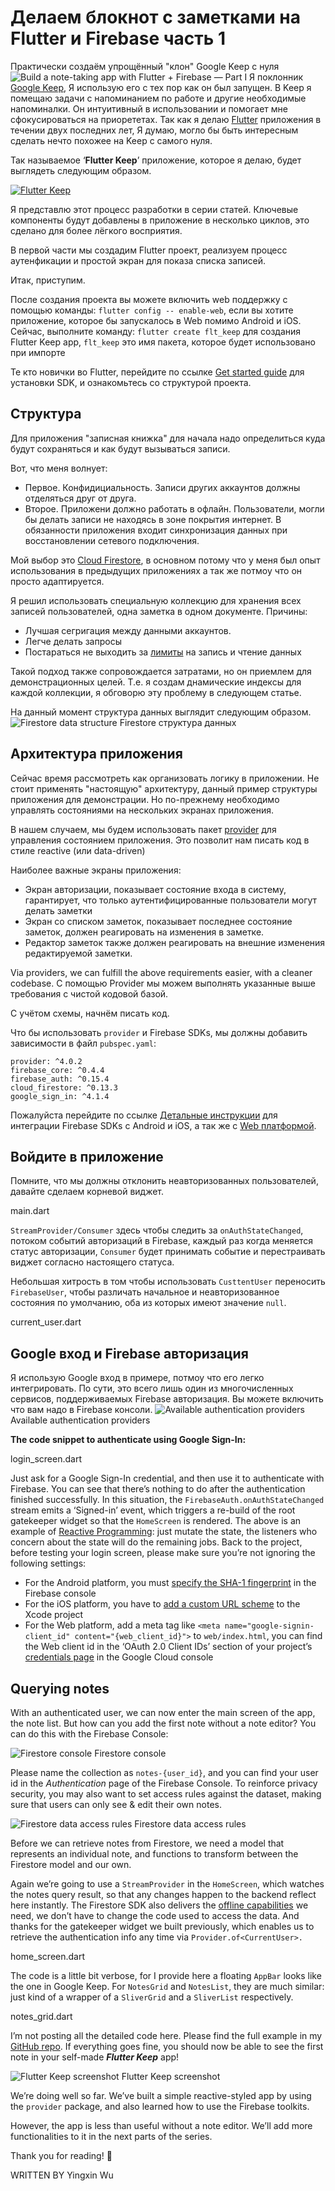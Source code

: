 # Делаем блокнот с заметками на Flutter и Firebase часть 1

Практически создаём упрощённый "клон" Google Keep с нуля
![Build a note-taking app with Flutter + Firebase — Part I](https://iswift.ru/images/1_6HTi-RPUL_cmp-UDURxpAg.gif)
Я поклонник [Google Keep](https://www.google.com/keep/), Я использую его с тех пор как он был запущен. В Keep я помещаю задачи с напоминанием по работе и другие необходимые напоминалки. Он интуитивный в использовании и помогает мне сфокусироваться на приорететах.
Так как я делаю [Flutter](https://flutter.dev/) приложения в течении двух последних лет, Я думаю, могло бы быть интересным сделать нечто похожее на Keep с самого нуля.

Так называемое ‘**Flutter Keep**’ приложение, которое я делаю, будет выглядеть следующим образом.

[![Flutter Keep](https://iswift.ru/images/2020-03-09_22-11-25.png)](https://youtu.be/GXNXodzgbcM)

Я представлю этот процесс разработки в серии статей. Ключевые компоненты будут добавлены в приложение в несколько циклов, это сделано для более лёгкого восприятия.

В первой части мы создадим Flutter проект, реализуем процесс аутенфикации и простой экран для показа списка записей.

Итак, приступим.

После создания проекта вы можете включить web поддержку с помощью команды: ```flutter config -- enable-web```, если вы хотите приложение, которое бы запускалось в Web помимо Android и iOS.  
Сейчас, выполните команду: ```flutter create flt_keep``` для создания Flutter Keep app, ```flt_keep``` это имя пакета, которое будет использовано при импорте

Те кто новички во Flutter, перейдите по ссылке [Get started guide](https://flutter.dev/docs/get-started/install) для установки SDK, и ознакомьтесь со структурой проекта.

## Структура

Для приложения "записная книжка" для начала надо определиться куда будут сохраняться и как будут вызываться записи.

Вот, что меня волнует:

* Первое. Конфидициальность. Записи других аккаунтов должны отделяться друг от друга.
* Второе. Приложени должно работать в офлайн. Пользователи, могли бы делать записи не находясь в зоне покрытия интернет. В обязанности приложения входит синхронизация данных при восстановлении сетевого подключения.

Мой выбор это [Cloud Firestore](https://firebase.google.com/docs/firestore), в основном потому что у меня был опыт использования в предыдущих приложениях а так же потмоу что он просто адаптируется.

Я решил использовать специальную коллекцию для хранения всех записей пользователей, одна заметка в одном документе.
Причины:
* Лучшая сегригация между данными аккаунтов.
* Легче делать запросы
* Постараться не выходить за [лимиты](https://firebase.google.com/docs/firestore/quotas#limits) на запись и чтение данных

Такой подход также сопровождается затратами, но он приемлем для демонстрационных целей. Т.е. я создам днамические индексы  для каждой коллекции, я обговорю эту проблему в следующем статье.

На данный момент структура данных выглядит следующим образом.
![Firestore data structure](https://iswift.ru/images/1_K11nEEwAPoEJnSexd22dRg.jpeg)
Firestore структура данных

## Архитектура приложения

Сейчас время рассмотреть как организовать логику в приложении. Не стоит применять "настоящую" архитектуру, данный пример структуры приложения для демонстрации. Но по-прежнему необходимо управлять состояниями на нескольких экранах приложения.

В нашем случаем, мы будем использовать пакет [provider](https://pub.dev/packages/provider) для управления состоянием приложения.  Это позволит нам писать код в стиле reactive (или data-driven) 

Наиболее важные экраны приложения:

* Экран авторизации, показывает состояние входа в систему, гарантирует, что только аутентифицированные пользователи могут делать заметки
* Экран со списком заметок, показывает последнее состояние заметок, должен реагировать на изменения в заметке.
* Редактор заметок также должен реагировать на внешние изменения редактируемой заметки.

Via providers, we can fulfill the above requirements easier, with a cleaner codebase.
С помощью Provider мы можем выполнять указанные выше требования с чистой кодовой базой.

С учётом схемы, начнём писать код.

Что бы использовать ```provider``` и Firebase SDKs, мы должны добавить зависимости в файл ```pubspec.yaml```:

```
provider: ^4.0.2
firebase_core: ^0.4.4
firebase_auth: ^0.15.4
cloud_firestore: ^0.13.3
google_sign_in: ^4.1.4
```
Пожалуйста перейдите по ссылке [Детальные инструкции](https://firebase.google.com/docs/flutter/setup) для интеграции Firebase SDKs с  Android и iOS, а так же с [Web платформой](https://firebase.google.com/docs/web/setup).

## Войдите в приложение
Помните, что мы должны отклонить неавторизованных пользователей, давайте сделаем корневой виджет.


<script src="https://gist.github.com/xinthink/7d1ad8cc4421f50266d3406342430c10.js"></script>
main.dart

```StreamProvider/Consumer``` здесь чтобы следить за ```onAuthStateChanged```, потоком событий авторизаций в Firebase, каждый раз когда меняется статус авторизации, ```Consumer``` будет принимать событие и перестраивать виджет согласно настоящего статуса.

Небольшая хитрость в том чтобы использовать ```CusttentUser``` переносить ```FirebaseUser```, чтобы различать начальное и неавторизованное состояния по умолчанию, оба из которых имеют значение ```null```.


<script src="https://gist.github.com/xinthink/9d0853544425791c1aee55eb78900b72.js"></script>
current_user.dart

## Google вход и Firebase авторизация
Я использую Google вход в примере, потмоу что его легко интегрировать. По сути, это всего лишь один из многочисленных сервисов, поддерживаемых Firebase авторизация. Вы можете включить что вам надо в Firebase консоли.
![Available authentication providers](https://iswift.ru/images/1_p28rWu_gssWRU4xwb5NTQg.png)
Available authentication providers

**The code snippet to authenticate using Google Sign-In:**

<script src="https://gist.github.com/xinthink/3c2e2a93b54871ba72a4235ccf2f0554.js"></script>
login_screen.dart

Just ask for a Google Sign-In credential, and then use it to authenticate with Firebase.
You can see that there’s nothing to do after the authentication finished successfully. In this situation, the ```FirebaseAuth.onAuthStateChanged``` stream emits a ‘Signed-in’ event, which triggers a re-build of the root gatekeeper widget so that the ```HomeScreen``` is rendered.
The above is an example of [Reactive Programming](https://en.wikipedia.org/wiki/Reactive_programming): just mutate the state, the listeners who concern about the state will do the remaining jobs.
Back to the project, before testing your login screen, please make sure you’re not ignoring the following settings:
* For the Android platform, you must [specify the SHA-1 fingerprint](https://firebase.google.com/docs/auth/android/google-signin#before_you_begin) in the Firebase console
* For the iOS platform, you have to [add a custom URL scheme](https://firebase.google.com/docs/auth/ios/google-signin#2_implement_google_sign-in) to the Xcode project
* For the Web platform, add a meta tag like ```<meta name="google-signin-client_id" content="{web_client_id}">``` to ```web/index.html```, you can find the Web client id in the ‘OAuth 2.0 Client IDs’ section of your project’s [credentials page](https://console.cloud.google.com/apis/credentials) in the Google Cloud console

## Querying notes

With an authenticated user, we can now enter the main screen of the app, the note list.
But how can you add the first note without a note editor? You can do this with the Firebase Console:

![Firestore console](https://iswift.ru/images/1_JA5qv8JPFfjNA9zAQ3Nhcg.png)
Firestore console

Please name the collection as ```notes-{user_id}```, and you can find your user id in the *Authentication* page of the Firebase Console.
To reinforce privacy security, you may also want to set access rules against the dataset, making sure that users can only see & edit their own notes.

![Firestore data access rules](https://iswift.ru/images/1_8bNXjjHd9lQqAE-BKtPEsQ.png)
Firestore data access rules

Before we can retrieve notes from Firestore, we need a model that represents an individual note, and functions to transform between the Firestore model and our own.

<script src="https://gist.github.com/xinthink/209fa3e9e37de1d9ae098101c12e2e5d.js"></script>

Again we’re going to use a ```StreamProvider``` in the ```HomeScreen```, which watches the notes query result, so that any changes happen to the backend reflect here instantly. The Firestore SDK also delivers the [offline capabilities](https://firebase.google.com/docs/firestore/manage-data/enable-offline) we need, we don’t have to change the code used to access the data.
And thanks for the gatekeeper widget we built previously, which enables us to retrieve the authentication info any time via ```Provider.of<CurrentUser>.```

<script src="https://gist.github.com/xinthink/4e04f2a3ecb3b5097fe0912fca898337.js"></script>
home_screen.dart

The code is a little bit verbose, for I provide here a floating ```AppBar``` looks like the one in Google Keep.
For ```NotesGrid``` and ```NotesList```, they are much similar: just kind of a wrapper of a ```SliverGrid``` and a ```SliverList``` respectively.

<script src="https://gist.github.com/xinthink/e972c4944bf197e60c98e19125f395bc.js"></script>
notes_grid.dart

I’m not posting all the detailed code here. Please find the full example in my [GitHub repo](https://github.com/xinthink/flutter-keep).
If everything goes fine, you should now be able to see the first note in your self-made ***Flutter Keep*** app!

![Flutter Keep screenshot](https://iswift.ru/images/1_kov0KSVUbhuqVP3pCoebRw.png)
Flutter Keep screenshot

We’re doing well so far. We’ve built a simple reactive-styled app by using the ```provider``` package, and also learned how to use the Firebase toolkits.

However, the app is less than useful without a note editor. We’ll add more functionalities to it in the next parts of the series.

Thank you for reading! 🙌

WRITTEN BY Yingxin Wu

